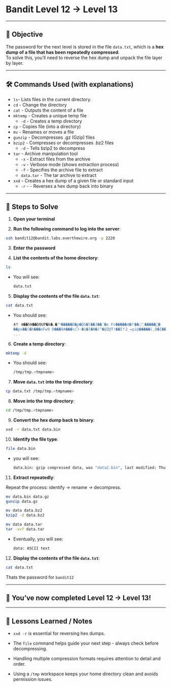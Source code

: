 # Bandit Level 12 → Level 13

---

## 🎯 Objective

The password for the next level is stored in the file `data.txt`, which is a **hex dump of a file that has been repeatedly compressed**.  
To solve this, you’ll need to reverse the hex dump and unpack the file layer by layer.

---


## 🛠️ Commands Used (with explanations)

- `ls`- Lists files in the current directory.
- `cd` - Change the directory
- `cat` - Outputs the content of a file
- `mktemp` - Creates a unique temp file
  - `-d` - Creates a temp directory
- `cp` - Copies file (into a directory)
- `mv` -  Renames or moves a file
- `gunzip` - Decompresses .gz (Gzip) files
- `bzip2` - Compresses or decompresses .bz2 files
  - `-d` - Tells bzip2 to decompress 
- `tar` - Archive manipulation tool
  - `-x` - Extract files from the archive
  - `-v` - Verbose mode (shows extraction process)
  - `-f` - Specifies the archive file to extract
  - `data.tar` - The tar archive to extract
- `xxd` - Creates a hex dump of a given file or standard input
  - `-r` - - Reverses a hex dump back into binary




---

## 🚀 Steps to Solve
1. **Open your terminal**

2. **Run the following command to log into the server**:

```bash
ssh bandit12@bandit.labs.overthewire.org -p 2220
```

3. **Enter the password**

4. **List the contents of the home directory**:
```bash
ls
```
  - You will see:
    ```bash
    data.txt
    ```


5. **Display the contents of the file `data.txt`**:
```bash
cat data.txt
```
- You should see:
  ```bash
  4␦ 4��hH��D0UP�k�.�"˟�����D�p�QG�l��J��΄�x Fc�����޺�����߰;��␦�4�
  ��px��[�h���oFw9 D���9A���\Ѽ-�1�l�N�(^�@Z@T!��I␦2_=pi@�����(,Q�I��/bݐ'�y��R�E
  ...
  ```

6. **Create a temp directory**:
```bash
mktemp -d
```
  - You should see:
    ```bash
    /tmp/tmp.<tmpname>
    ```

7. **Move `data.txt` into the tmp directory**:
```bash
cp data.txt /tmp/tmp.<tmpname>
```

8. **Move into the tmp directory**:
```bash
cd /tmp/tmp.<tmpname>
```

9. **Convert the hex dump back to binary**:
```bash
xxd -r data.txt data.bin
```

10. **Identify the file type**:
```bash
file data.bin
```
  - you will see:
    ```bash
    data.bin: gzip compressed data, was "data2.bin", last modified: Thu Apr 10 14:22:57 2025, max compression, from Unix, original size modulo 2^32 585
    ```
    
11. **Extract repeatedly**:
    
Repeat the process: identify → rename → decompress.
```bash
mv data.bin data.gz
gunzip data.gz
```
```bash
mv data data.bz2
bzip2 -d data.bz2
```
```bash
mv data data.tar
tar -xvf data.tar
```
  - Eventually, you will see:
    ```bash
    data: ASCII text
    ```

12. **Display the contents of the file `data.txt`**:
```bash
cat data.txt
```

Thats the password for `bandit12`

---

## 🎉 You’ve now completed Level 12 → Level 13!


---

## 🧠 Lessons Learned / Notes
- `xxd -r` is essential for reversing hex dumps.

- The `file` command helps guide your next step - always check before decompressing.

- Handling multiple compression formats requires attention to detail and order.

- Using a `/tmp` workspace keeps your home directory clean and avoids permission issues.

